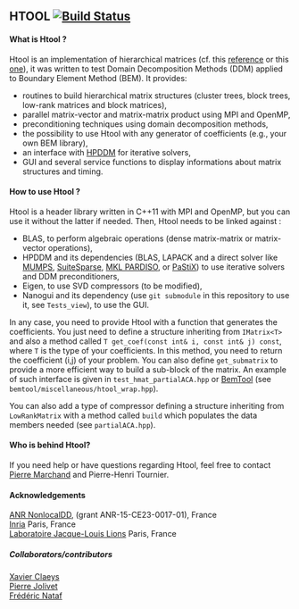 ## HTOOL [![Build Status](https://travis-ci.org/PierreMarchand20/htool.svg?branch=master)](https://travis-ci.org/PierreMarchand20/htool.svg?branch=master)

#### What is Htool ?

Htool is an implementation of hierarchical matrices (cf. this [reference](http://www.springer.com/gp/book/9783662473238) or this [one](http://www.springer.com/gp/book/9783540771463)), it was written to test Domain Decomposition Methods (DDM) applied to Boundary Element Method (BEM). It provides:
* routines to build hierarchical matrix structures (cluster trees, block trees, low-rank matrices and block matrices),
* parallel matrix-vector and matrix-matrix product using MPI and OpenMP,
* preconditioning techniques using domain decomposition methods,
* the possibility to use Htool with any generator of coefficients (e.g., your own BEM library),
* an interface with [HPDDM](https://github.com/hpddm/hpddm) for iterative solvers,
* GUI and several service functions to display informations about matrix structures and timing.

#### How to use Htool ?
Htool is a header library written in C++11 with MPI and OpenMP, but you can use it without the latter if needed. Then, Htool needs to be linked against :
* BLAS, to perform algebraic operations (dense matrix-matrix or matrix-vector operations),
* HPDDM and its dependencies (BLAS, LAPACK and a direct solver like [MUMPS](http://mumps.enseeiht.fr/), [SuiteSparse](http://faculty.cse.tamu.edu/davis/suitesparse.html), [MKL PARDISO](https://software.intel.com/en-us/articles/intel-mkl-pardiso), or [PaStiX](http://pastix.gforge.inria.fr/)) to use iterative solvers and DDM preconditioners,
* Eigen, to use SVD compressors (to be modified),
* Nanogui and its dependency (use `git submodule` in this repository to use it, see `Tests_view`), to use the GUI.

In any case, you need to provide Htool with a function that generates the coefficients. You just need to define a structure inheriting from `IMatrix<T>` and also a method called `T get_coef(const int& i, const int& j) const`, where `T` is the type of your coefficients. In this method, you need to return the coefficient (i,j) of your problem. You can also define `get_submatrix` to provide a more efficient way to build a sub-block of the matrix. An example of such interface is given in `test_hmat_partialACA.hpp` or  [BemTool](https://github.com/xclaeys/BemTool) (see `bemtool/miscellaneous/htool_wrap.hpp`).

You can also add a type of compressor defining a structure inheriting from `LowRankMatrix` with a method called `build` which populates the data members needed (see `partialACA.hpp`).

#### Who is behind Htool?
If you need help or have questions regarding Htool, feel free to contact [Pierre Marchand](https://www.ljll.math.upmc.fr/marchandp/) and Pierre-Henri Tournier.

#### Acknowledgements
[ANR NonlocalDD](https://www.ljll.math.upmc.fr/~claeys/nonlocaldd/index.html), (grant ANR-15-CE23-0017-01), France  
[Inria](http://www.inria.fr/en/) Paris, France  
[Laboratoire Jacque-Louis Lions](https://www.ljll.math.upmc.fr/en/) Paris, France  

##### Collaborators/contributors
[Xavier Claeys](https://www.ljll.math.upmc.fr/~claeys/)  
[Pierre Jolivet](http://jolivet.perso.enseeiht.fr/)  
[Frédéric Nataf](https://www.ljll.math.upmc.fr/nataf/)

